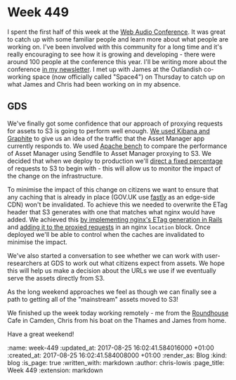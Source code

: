 Week 449
========

I spent the first half of this week at the [Web Audio Conference](http://wac.eecs.qmul.ac.uk/). It was great to catch up with some familiar people and learn more about what people are working on. I've been involved with this community for a long time and it's really encouraging to see how it is growing and developing - there were around 100 people at the conference this year. I'll be writing more about the conference [in my newsletter](http://www.webaudioweekly.com/). I met up with James at the Outlandish co-working space (now officially called "Space4") on Thursday to catch up on what James and Chris had been working on in my absence.

## GDS

We've finally got some confidence that our approach of proxying requests for assets to S3 is going to perform well enough. [We used Kibana and Graphite](https://github.com/alphagov/asset-manager/issues/150) to give us an idea of the traffic that the Asset Manager app currently responds to. We used [Apache bench](https://httpd.apache.org/docs/2.4/programs/ab.html) to compare the performance of Asset Manager using Sendfile to Asset Manager proxying to S3. We decided that when we deploy to production we'll [direct a fixed percentage](https://github.com/alphagov/asset-manager/issues/151) of requests to S3 to begin with - this will allow us to monitor the impact of the change on the infrastructure.

To minimise the impact of this change on citizens we want to ensure that any caching that is already in place (GOV.UK use [fastly](https://www.fastly.com/) as an edge-side CDN) won't be invalidated. To achieve this we needed to overwrite the ETag header that S3 generates with one that matches what nginx would have added. We achieved this [by implementing nginx's ETag generation in Rails](https://github.com/alphagov/asset-manager/pull/157) and [adding it to the proxied requests](https://github.com/alphagov/govuk-puppet/pull/6355) in an nginx `location` block. Once deployed we'll be able to control when the caches are invalidated to minimise the impact.

We've also started a conversation to see whether we can work with user-researchers at GDS to work out what citizens expect from assets. We hope this will help us make a decision about the URLs we use if we eventually serve the assets directly from S3.

As the long weekend approaches we feel as though we can finally see a path to getting all of the "mainstream" assets moved to S3!

We finished up the week today working remotely - me from the [Roundhouse](http://www.roundhouse.org.uk/) Cafe in Camden, Chris from his boat on the Thames and James from home.

Have a great weekend!

<!-- add content here -->

:name: week-449
:updated_at: 2017-08-25 16:02:41.584016000 +01:00
:created_at: 2017-08-25 16:02:41.584008000 +01:00
:render_as: Blog
:kind: blog
:is_page: true
:written_with: markdown
:author: chris-lowis
:page_title: Week 449
:extension: markdown
